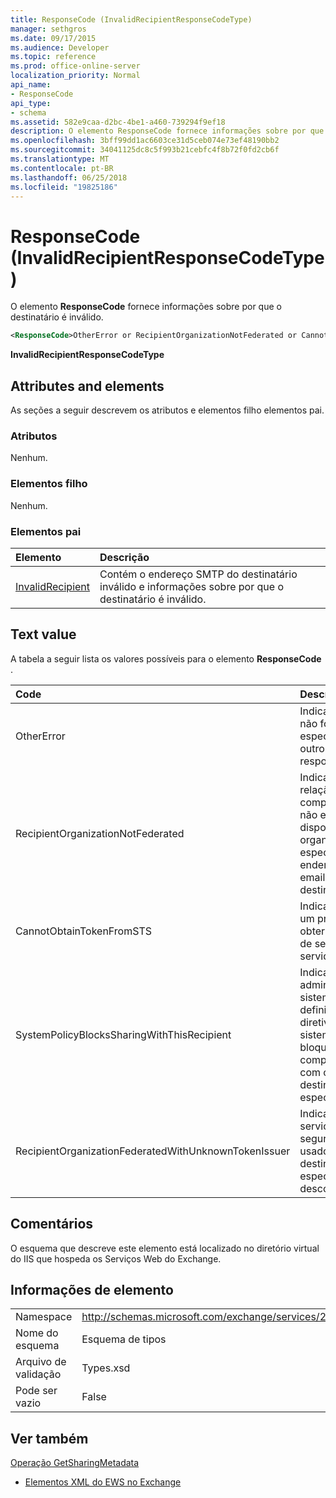 ```yaml
---
title: ResponseCode (InvalidRecipientResponseCodeType)
manager: sethgros
ms.date: 09/17/2015
ms.audience: Developer
ms.topic: reference
ms.prod: office-online-server
localization_priority: Normal
api_name:
- ResponseCode
api_type:
- schema
ms.assetid: 582e9caa-d2bc-4be1-a460-739294f9ef18
description: O elemento ResponseCode fornece informações sobre por que o destinatário é inválido.
ms.openlocfilehash: 3bff99dd1ac6603ce31d5ceb074e73ef48190bb2
ms.sourcegitcommit: 34041125dc8c5f993b21cebfc4f8b72f0fd2cb6f
ms.translationtype: MT
ms.contentlocale: pt-BR
ms.lasthandoff: 06/25/2018
ms.locfileid: "19825186"
---
```

# <a name="responsecode-invalidrecipientresponsecodetype"></a>ResponseCode (InvalidRecipientResponseCodeType)

O elemento **ResponseCode** fornece informações sobre por que o destinatário é inválido. 
  
```XML
<ResponseCode>OtherError or RecipientOrganizationNotFederated or CannotObtainTokenFromSTS or SystemPolicyBlocksSharingWithThisRecipient or RecipientOrganizationFederatedWithUnknownTokenIssuer</ResponseCode>
```

 **InvalidRecipientResponseCodeType**
## <a name="attributes-and-elements"></a>Attributes and elements

As seções a seguir descrevem os atributos e elementos filho elementos pai.
  
### <a name="attributes"></a>Atributos

Nenhum.
  
### <a name="child-elements"></a>Elementos filho

Nenhum.
  
### <a name="parent-elements"></a>Elementos pai

|**Elemento**|**Descrição**|
|:-----|:-----|
|[InvalidRecipient](invalidrecipient.md) <br/> |Contém o endereço SMTP do destinatário inválido e informações sobre por que o destinatário é inválido.  <br/> |
   
## <a name="text-value"></a>Text value

A tabela a seguir lista os valores possíveis para o elemento **ResponseCode** . 
  
|**Code**|**Descrição**|
|:-----|:-----|
|OtherError  <br/> |Indica que o erro não for especificado por outro código de resposta de erro.  <br/> |
|RecipientOrganizationNotFederated  <br/> |Indica que uma relação de compartilhamento não está disponível com a organização especificada no endereço de email SMTP do destinatário.  <br/> |
|CannotObtainTokenFromSTS  <br/> |Indica que houve um problema ao obter um token de segurança do servidor de token.  <br/> |
|SystemPolicyBlocksSharingWithThisRecipient  <br/> |Indica que o administrador do sistema tiver definido uma diretiva de sistema que bloqueia o compartilhamento com o destinatário especificado.  <br/> |
|RecipientOrganizationFederatedWithUnknownTokenIssuer  <br/> |Indica que o serviço de token seguro que é usado pelo destinatário especificado é desconhecido.  <br/> |
   
## <a name="remarks"></a>Comentários

O esquema que descreve este elemento está localizado no diretório virtual do IIS que hospeda os Serviços Web do Exchange.
  
## <a name="element-information"></a>Informações de elemento

|||
|:-----|:-----|
|Namespace  <br/> |http://schemas.microsoft.com/exchange/services/2006/types  <br/> |
|Nome do esquema  <br/> |Esquema de tipos  <br/> |
|Arquivo de validação  <br/> |Types.xsd  <br/> |
|Pode ser vazio  <br/> |False  <br/> |
   
## <a name="see-also"></a>Ver também



[Operação GetSharingMetadata](getsharingmetadata-operation.md)


- [Elementos XML do EWS no Exchange](ews-xml-elements-in-exchange.md)

